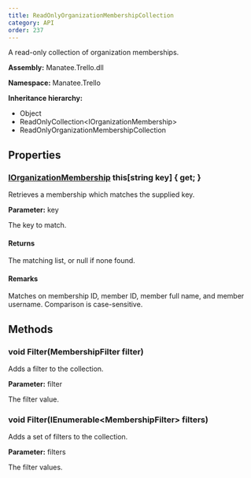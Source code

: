 ```yaml
---
title: ReadOnlyOrganizationMembershipCollection
category: API
order: 237
---
```


A read-only collection of organization memberships.

**Assembly:** Manatee.Trello.dll

**Namespace:** Manatee.Trello

**Inheritance hierarchy:**

- Object
- ReadOnlyCollection&lt;IOrganizationMembership&gt;
- ReadOnlyOrganizationMembershipCollection

## Properties

### [IOrganizationMembership](../IOrganizationMembership#iorganizationmembership) this[string key] { get; }

Retrieves a membership which matches the supplied key.

**Parameter:** key

The key to match.

#### Returns

The matching list, or null if none found.

#### Remarks

Matches on membership ID, member ID, member full name, and member username. Comparison is case-sensitive.

## Methods

### void Filter(MembershipFilter filter)

Adds a filter to the collection.

**Parameter:** filter

The filter value.

### void Filter(IEnumerable&lt;MembershipFilter&gt; filters)

Adds a set of filters to the collection.

**Parameter:** filters

The filter values.

